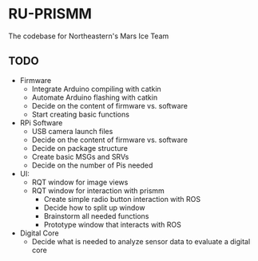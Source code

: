 # RU-PRISMM
The codebase for Northeastern's Mars Ice Team

## TODO

- Firmware
  - Integrate Arduino compiling with catkin
  - Automate Arduino flashing with catkin
  - Decide on the content of firmware vs. software
  - Start creating basic functions
- RPi Software
  - USB camera launch files 
  - Decide on the content of firmware vs. software
  - Decide on package structure
  - Create basic MSGs and SRVs
  - Decide on the number of Pis needed
- UI:
  - RQT window for image views
  - RQT window for interaction with prismm
    - Create simple radio button interaction with ROS
    - Decide how to split up window
    - Brainstorm all needed functions
    - Prototype window that interacts with ROS
 - Digital Core
   - Decide what is needed to analyze sensor data to evaluate a digital core
